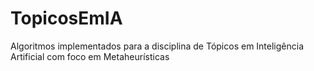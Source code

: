 # TopicosEmIA
Algoritmos implementados para a disciplina de Tópicos em Inteligência Artificial com foco em Metaheurísticas
